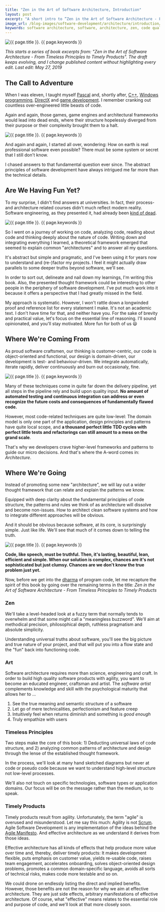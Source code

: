 ```yaml
---
title: "Zen in the Art of Software Architecture, Introduction"
layout: post
excerpt: "A short intro to ”Zen in the Art of Software Architecture - From Timeless Principles to Timely Products”. The why, what and how of this project."
image_url: /blog-images/software-development/architecture/introduction/zen-dojo.jpg
keywords: software architecture, software, architecture, zen, code quality, software quality, book, software development, architecture pattern, design pattern, productivity, philosophy
---
```


<img style="margin-left:auto;margin-right:auto;display:block;" src="/blog-images/software-development/architecture/introduction/zen-dojo.jpg" title="{{ page.title }}" alt="{{ page.title }}. {{ page.keywords }}">

<i>This starts a series of book excerpts from: "Zen in the Art of Software Architecture - From Timeless Principles to Timely Products". The draft keeps evolving, and I change published content without highlighting every edit. Last edit: May 27, 2019</i>

## The Call to Adventure

When I was eleven, I taught myself [Pascal](https://en.wikipedia.org/wiki/Pascal_(programming_language)) and, shortly after, [C++](https://en.wikipedia.org/wiki/C%2B%2B), [Windows programming](https://www.goodreads.com/book/show/420643.Programming_Windows), [DirectX](https://en.wikipedia.org/wiki/DirectX) and [game development](https://www.goodreads.com/book/show/2340474.Tricks_of_the_Game_Programming_Gurus). I remember cranking out countless over-engineered little beasts of code.

Again and again, those games, game engines and architectural frameworks would lead into dead ends, where  their structure hopelessly diverged from their purpose or their complexity brought them to a halt.

<img style="margin-left:auto;margin-right:auto;display:block;" src="/blog-images/software-development/architecture/introduction/first-steps.png" title="{{ page.title }}" alt="{{ page.title }}. {{ page.keywords }}">

And again and again, I started all over, wondering: How on earth is real professional software even possible? There must be some system or secret that I still don't know.

I chased answers to that fundamental question ever since. The abstract principles of software development have always intrigued me far more than the technical details.

## Are We Having Fun Yet?

To my surprise, I didn't find answers at universities. In fact, their process- and architecture related courses didn't much reflect modern reality. Software engineering, as they presented it, had already been [kind of dead](https://blog.codinghorror.com/software-engineering-dead/).

<img style="margin-left:auto;margin-right:auto;display:block;" src="/blog-images/software-development/architecture/introduction/audimax-dresden.jpg" title="{{ page.title }}" alt="{{ page.title }}. {{ page.keywords }}">

So I went on a journey of working on code, analyzing code, reading about code and thinking deeply about the nature of code. Writing down and integrating everything I learned, a theoretical framework emerged that seemed to explain common "architectures" and to answer all my questions.

It's abstract but simple and pragmatic, and I've been using it for years now to understand and (re-)factor my projects. I feel it might actually draw parallels to some deeper truths beyond software, we'll see.

In order to sort out, delineate and nail down my learnings, I'm writing this book. Also, the presented thought framework could be interesting to other people in the periphery of software development. I've put much work into it because it offers a perspective that I had greatly missed in the field.

My approach is systematic. However, I won't rattle down a longwinded proof and reference list for every statement I make. It's not an academic text. I don't have time for that, and neither have you. For the sake of brevity and practical value, let's focus on the essential line of reasoning. I'll sound opinionated, and you'll stay motivated. More fun for both of us 😃

## Where We're Coming From

As proud software craftsmen, our thinking is customer-centric, our code is object-oriented and functional, our design is domain-driven, our development is test- and behaviour-driven. We integrate automatically, iterate rapidly, deliver continuously and burn out occasionaly, fine.

<img style="margin-left:auto;margin-right:auto;display:block;" src="/blog-images/software-development/architecture/introduction/craftsmanship-tools.jpg" title="{{ page.title }}" alt="{{ page.title }}. {{ page.keywords }}">

Many of these techniques come in quite far down the delivery pipeline, yet all steps in the pipeline rely and build upon quality input. **No amount of automated testing and continuous integration can address or even recognize the future costs and consequences of fundamentally flawed code.**

However, most code-related techniques are quite low-level: The domain model is only one part of the application, design principles and patterns have quite local scope, and **a thousand perfect little TDD cycles with perfect little tests and refactorings can still amount to a mess on the grand scale**.

That's why we developers crave higher-level frameworks and patterns to guide our micro decisions. And that's where the A-word comes in: *Architecture*.

## Where We're Going

Instead of promoting some new "architecture", we will lay out a wider thought framework that can relate and explain the patterns we know.

Equipped with deep clarity about the fundamental principles of code structure, the patterns and rules we think of as architecture will dissolve and become non-issues. How to architect clean software systems and how to integrate different approaches will be obvious.

And it should be obvious because software, at its core, is surprisingly simple. Just like life. We'll see that much of it comes down to telling the truth.

<img style="margin-left:auto;margin-right:auto;display:block;" src="/blog-images/software-development/architecture/introduction/pinocchio.jpg" title="{{ page.title }}" alt="{{ page.title }}. {{ page.keywords }}">

**Code, like speech, must be truthful. Then, it's lasting, beautiful, lean, efficient and simple. When our solution is complex, chances are it's not sophisticated but just clumsy. Chances are we don't know the true problem just yet.**

Now, before we get into the [dharma](https://en.wikipedia.org/wiki/Dharma) of program code, let me recapture the spirit of this book by going over the remaining terms in the title: *Zen in the Art of Software Architecture - From Timeless Principles to Timely Products*

### Zen

We'll take a level-headed look at a fuzzy term that normally tends to overwhelm and that some might call a "meaningless buzzword". We'll aim at methodical precision, philosophical depth, ruthless pragmatism and absolute simplicity. 

Understanding universal truths about software, you'll see the big picture and true nature of your project, and that will put you into a flow state and the "fun" back into functioning code.

### Art

Software architecture requires more than science, engineering and craft. In order to build high quality software products with agility, you want to become an educated engineer, craftsman and artist. The *software artist* complements knowledge and skill with the psychological maturity that allows her to ...

1. See the true meaning and semantic structure of a software
2. Let go of mere technicalities, perfectionism and feature creep
3. Intuitively feel when returns diminish and something is *good enough*
4. Truly empathize with users

### Timeless Principles

Two steps make the core of this book: 1) Deducting universal laws of code structure, and 2) analyzing common patterns of architecture and design through the lense of the established thought framework.

In the process, we'll look at many hand sketched diagrams but never at code or pseudo code because we want to understand high-level structure not low-level processes.

We'll also not touch on specific technologies, software types or application domains. Our focus will be on the message rather than the medium, so to speak.

### Timely Products

Timely products result from agility. Unfortunately, the term "agile" is overused and misunderstood. Let me say this much: Agility is not [Scrum](https://en.wikipedia.org/wiki/Scrum_(software_development)). Agile Software Development is any implementation of the ideas behind the [Agile Manifesto](https://agilemanifesto.org/principles.html). And effective architecture as we understand it derives from those ideas.

Effective architecture has all kinds of effects that help produce more value over time and, thereby, deliver timely products: It makes development flexible, puts emphasis on customer value, yields re-usable code, raises team engagement, accelerates onboarding, solves object-oriented design problems, promotes a common domain-specific language, avoids all sorts of technical risks, makes code more testable and so on.

We could drone on endlessly listing the direct and implied benefits. However, those benefits are not the reason for why we aim at effective architecture. They are just side effects, arbitrary manifestations of effective architecture. Of course, what "effective" means relates to the essential role and purpose of code, and we'll look at that more closely soon.

